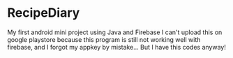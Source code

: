 # RecipeDiary
My first android mini project using Java and Firebase
I can't upload this on google playstore because this program is still not working well with firebase, and I forgot my appkey by mistake...
But I have this codes anyway!
